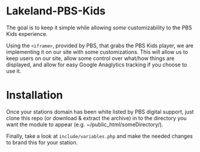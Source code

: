 # Lakeland-PBS-Kids
The goal is to keep it simple while allowing *some* customizability to the PBS Kids experience.

Using the `<iframe>`, provided by PBS, that grabs the PBS Kids player, we are implementing it on our site with some customizations. This will allow us to keep users on our site, allow some control over what/how things are displayed, and allow for easy Google Anaglytics tracking if you choose to use it.

# Installation
Once your stations domain has been white listed by PBS digital support, just clone this repo (or download & extract the archive) in to the directory you want the module to appear (e.g. ~/public_html/someDirectory/).

Finally, take a look at `include/variables.php` and make the needed changes to brand this for your station.
